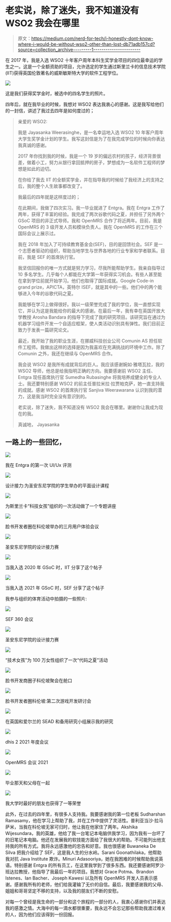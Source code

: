 # 老实说，除了迷失，我不知道没有 WSO2 我会在哪里

> 原文：<https://medium.com/nerd-for-tech/i-honestly-dont-know-where-i-would-be-without-wso2-other-than-lost-db71adb157cd?source=collection_archive---------1----------------------->

在 2017 年，我是入选 WSO2 十年客户周年本科生奖学金项目的四位最幸运的学生之一。这是一个全额资助的项目，允许选定的学生通过斯里兰卡的信息技术学院(IIT)获得英国伦敦著名的威斯敏斯特大学的软件工程学位。

![](img/f2034a46cd47c8aeae244a717b8c4331.png)

这是我们获得奖学金时，被选中的四名学生的照片。

四年后，就在我毕业的时候，我想对 WSO2 表达我衷心的感谢。这是我写给他们的一封信，讲述了我过去四年是如何度过的；

> 亲爱的 WSO2:
> 
> 我是 Jayasanka Weerasinghe，是一名幸运地入选 WSO2 10 年客户周年大学生奖学金计划的学生。我写这封信是为了在我完成学位的时候向你表达我真诚的感谢。
> 
> 2017 年你找到我的时候，我是一个 19 岁的偏远农村的孩子，经济背景很差，做着小工，努力从银行拿回抵押的房子，梦想成为一名软件工程师的梦想是如此的迫切。
> 
> 在你给了我去 IIT 的全额奖学金，并在指导我的时候给了我经济上的支持之后，我的整个人生故事都改变了。
> 
> 我最后的四年就是这样度过的；
> 
> 在此期间，我做了四次实习。我一毕业就进了 Entgra。我在 Entgra 工作了两年，获得了丰富的经验。我完成了两次谷歌代码之夏，并担任了另外两个 GSoC 项目的非正式导师。我和 OpenMRS 合作了将近两年。目前，我是 OpenMRS 的 3 级开发人员和模块负责人。我在 OpenMRS 的工作在三个国际会议上展示过。
> 
> 我在 2018 年加入了可持续教育基金会(SEF)，目的是回馈社会。SEF 是一个志愿者驱动的组织，帮助当地学生与世界各地的行业专家和学者联系。目前，我是 SEF 的首席执行官。
> 
> 我坚信回报你的唯一方式就是努力学习，尽我所能帮助学生。我亲自指导过 10 多名学生。几乎每个人都能在大学第一年获得实习机会。有些人甚至能在拿到学位前就开始学习。他们也取得了国际成就。Google Code-in grand prize，APICTA，英特尔 ISEF，就是其中的一些。他们中的两个能够进入今年的谷歌代码之夏。
> 
> 我能够在学习上做得很好。我以一级荣誉完成了我的学位，我一直想实现它，并认为这是我能给你的最大的感谢。在最后一年，我有幸在英国开放大学教授 Arosha Bandara 的指导下完成了我的研究项目。该研究旨在通过为机器学习组件开发一个自适应框架，使人类活动识别具有弹性。我们目前正致力于发表一篇研究论文。
> 
> 最近，我开始了我的职业生涯，在挪威科技创业公司 Comunin AS 担任软件工程师。我做出这样的选择是因为我喜欢在充满挑战的环境中工作。除了 Comunin 之外，我还在继续与 OpenMRS 合作。
> 
> 我会说 WSO2 是我所有成就背后的巨人。我应该感谢婉如·雅塔瓦拉，我的 WSO2 导师，他总是给我指明正确的方向。我要感谢前 WSO2 主任、Entgra 现任首席执行官 Sumedha Rubasinghe 将我培养成健全的专业人士。我还要特别感谢 WSO2 的前主任普拉米拉·拉贾帕克萨，她一直支持我的成就。感谢 WSO2 的首席执行官 Sanjiva Weerawarana 认识到我的潜力，这是我当时完全没有意识到的。
> 
> 老实说，除了迷失，我不知道没有 WSO2 我会在哪里。谢谢你让我成为现在的我。
> 
> 真诚地，
> Jayasanka

## 一路上的一些回忆，

![](img/815e0fb2ecd8d023a225d6aef95f8ede.png)

我在 Entgra 的第一次 UI/Ux 评测

![](img/5911ddab9cfd37becc9701adaf987798.png)

设计接力:为圣安东尼学院的学生举办的平面设计课程

![](img/c07194b47752f14d3bf2b29e324ed9a9.png)

为斯里兰卡“科技女孩”组织的一次活动做了一个专题讲座

![](img/8fc7a667097ac15f1ecfc1aa4d832089.png)

脸书开发者圈在科伦坡举办的三月用户体验会议

![](img/6b0aba04bf4ecc9343042db1cea78420.png)

圣安东尼学院的设计接力赛

![](img/1ddf785c5cfb394dd27edc8977e9cd40.png)

当我入选 2020 年 GSoC 时，IIT 分享了这个帖子

![](img/fa01008ce9e73086d71a21aa50d14e5e.png)

当我入选 2021 年 GSoC 时，SEF 分享了这个帖子

我参与组织的体育活动中拍摄的一些照片:

![](img/014d415c96b7b7a5542a1d33e97fd809.png)

SEF 360 会议

![](img/d4c07cf140446bcade631a73f5976281.png)

圣安东尼学院的设计接力赛

![](img/9210f97fc8b227d3fa35aa91d7a8c2e6.png)

“技术女孩”为 100 万女性组织了一次“代码之夏”活动

![](img/37df45dc940f1d16ac195cfaeea91755.png)

脸书开发商圈子科伦坡聚会在舱口

![](img/fccb15b1b19d6b0059ea4c87da412a2c.png)

脸书开发者圈科伦坡:第二次游戏开发研讨会

![](img/4ee3659c94852d2ce28e33165b710d3c.png)

在英国和爱尔兰的 SEAD 和备用研究小组展示我的研究

![](img/88888d6da883bdbc0ec479cdabf6ce14.png)

dhis 2 2021 年度会议

![](img/95828fdac4fc60c412ae820d5ee53f30.png)

OpenMRS 会议 2021

![](img/4719ef555b6a396c3d5d0f56b37144c5.png)

毕业那天和父母在一起

![](img/b0e763d66618b6a34ec0d11fb47c3132.png)

我大学时最好的朋友也获得了一等荣誉

此外，在过去的四年里，有很多人支持我。我要感谢我的第一位老板 Sudharshan Ramasamy，他在学习上帮助了我，并在工作中提供了灵活性。普利亚当沙·拉马萨米，当我在科伦坡无家可归时，他让我在他家住了两年。Akshika Wijesundara，我的英雄，他给了我一台笔记本电脑供我学习，因为我有一台坏了的旧笔记本电脑。他还在发展我的软技能方面给了我很大的帮助。不可能列出他支持我的所有方式。我将永远感激他的忠告和好意。我也很感谢 Buwaneka De Silva 把我介绍给了 SEF，这是我人生的分水岭。Sarani Goonathilaka，他帮助我对抗 Java Institute 欺诈。Minuri Adasooriya，她在我困难的时候帮助我说英语。特别感谢 Entgra 的所有员工，在这里我学到了很多东西。我还要感谢阿罗沙·班达拉教授，他指导了我最后一年的项目。我想对 Grace Potma、Brandon Istenes、Ian Bacher、Joseph Kawesi 以及所有 OpenMRS 开发人员表示感谢。感谢我所有的老师，他们给我灌输了无价的自信。最后，我要感谢我的父母、姐姐和哥哥坚定不移的支持，以及我的朋友们不断的安慰。

对每一个曾经是我生命的一部分和这个旅程的一部分的人，我衷心感谢你们并表达我的感激之情。大海中的每一滴水都很重要，我永远不会忘记那些帮助我渡过难关的人，因为他们应该得到一份回报。